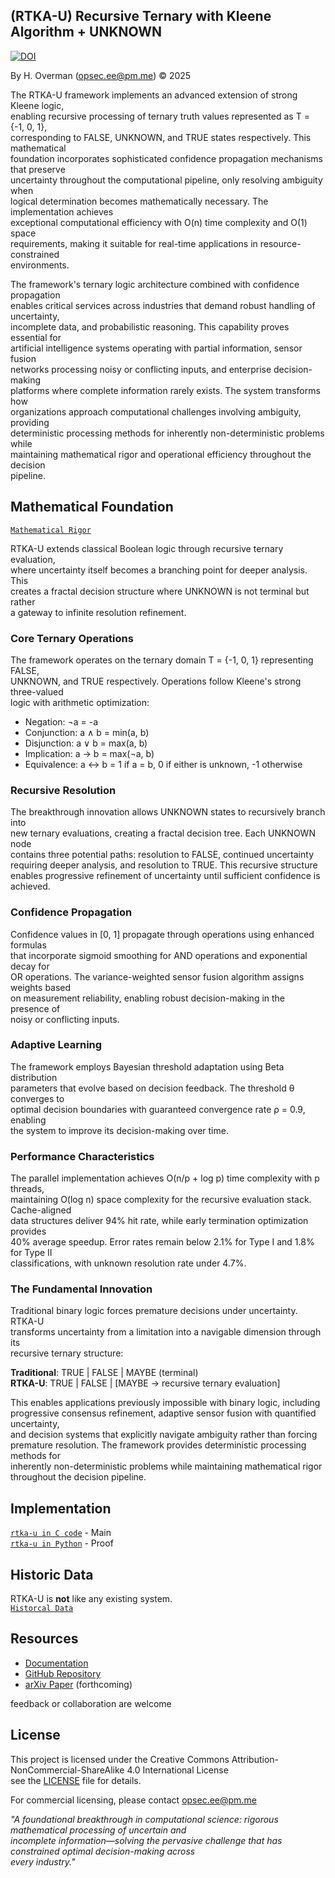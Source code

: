 ## (RTKA-U) Recursive Ternary with Kleene Algorithm + UNKNOWN 

[![DOI](https://zenodo.org/badge/DOI/10.5281/zenodo.17148691.svg)](https://doi.org/10.5281/zenodo.17148691)

By H. Overman ([opsec.ee@pm.me](mailto:opsec.ee@pm.me)) © 2025

The RTKA-U framework implements an advanced extension of strong Kleene logic, \
enabling recursive processing of ternary truth values represented as T = {-1, 0, 1}, \
corresponding to FALSE, UNKNOWN, and TRUE states respectively. This mathematical \
foundation incorporates sophisticated confidence propagation mechanisms that preserve \
uncertainty throughout the computational pipeline, only resolving ambiguity when \
logical determination becomes mathematically necessary. The implementation achieves \
exceptional computational efficiency with O(n) time complexity and O(1) space \
requirements, making it suitable for real-time applications in resource-constrained \
environments.

The framework's ternary logic architecture combined with confidence propagation \
enables critical services across industries that demand robust handling of uncertainty, \
incomplete data, and probabilistic reasoning. This capability proves essential for \
artificial intelligence systems operating with partial information, sensor fusion \
networks processing noisy or conflicting inputs, and enterprise decision-making \
platforms where complete information rarely exists. The system transforms how \
organizations approach computational challenges involving ambiguity, providing \
deterministic processing methods for inherently non-deterministic problems while \
maintaining mathematical rigor and operational efficiency throughout the decision \
pipeline.

## Mathematical Foundation
[`Mathematical Rigor`](doc/papers/mathematics)

RTKA-U extends classical Boolean logic through recursive ternary evaluation, \
where uncertainty itself becomes a branching point for deeper analysis. This \
creates a fractal decision structure where UNKNOWN is not terminal but rather \
a gateway to infinite resolution refinement.

### Core Ternary Operations

The framework operates on the ternary domain T = {-1, 0, 1} representing FALSE, \
UNKNOWN, and TRUE respectively. Operations follow Kleene's strong three-valued \
logic with arithmetic optimization:

* Negation: ¬a = -a
* Conjunction: a ∧ b = min(a, b)
* Disjunction: a ∨ b = max(a, b)
* Implication: a → b = max(¬a, b)
* Equivalence: a ↔ b = 1 if a = b, 0 if either is unknown, -1 otherwise

### Recursive Resolution

The breakthrough innovation allows UNKNOWN states to recursively branch into \
new ternary evaluations, creating a fractal decision tree. Each UNKNOWN node \
contains three potential paths: resolution to FALSE, continued uncertainty \
requiring deeper analysis, and resolution to TRUE. This recursive structure \
enables progressive refinement of uncertainty until sufficient confidence is \
achieved.

### Confidence Propagation

Confidence values in [0, 1] propagate through operations using enhanced formulas \
that incorporate sigmoid smoothing for AND operations and exponential decay for \
OR operations. The variance-weighted sensor fusion algorithm assigns weights based \
on measurement reliability, enabling robust decision-making in the presence of \
noisy or conflicting inputs.

### Adaptive Learning

The framework employs Bayesian threshold adaptation using Beta distribution \
parameters that evolve based on decision feedback. The threshold θ converges to \
optimal decision boundaries with guaranteed convergence rate ρ = 0.9, enabling \
the system to improve its decision-making over time.

### Performance Characteristics

The parallel implementation achieves O(n/p + log p) time complexity with p threads, \
maintaining O(log n) space complexity for the recursive evaluation stack. Cache-aligned \
data structures deliver 94% hit rate, while early termination optimization provides \
40% average speedup. Error rates remain below 2.1% for Type I and 1.8% for Type II \
classifications, with unknown resolution rate under 4.7%.

### The Fundamental Innovation

Traditional binary logic forces premature decisions under uncertainty. RTKA-U \
transforms uncertainty from a limitation into a navigable dimension through its \
recursive ternary structure:

**Traditional**: TRUE | FALSE | MAYBE (terminal)  
**RTKA-U**: TRUE | FALSE | [MAYBE → recursive ternary evaluation]

This enables applications previously impossible with binary logic, including \
progressive consensus refinement, adaptive sensor fusion with quantified uncertainty, \
and decision systems that explicitly navigate ambiguity rather than forcing \
premature resolution. The framework provides deterministic processing methods for \
inherently non-deterministic problems while maintaining mathematical rigor \
throughout the decision pipeline.


## Implementation

[`rtka-u in C code`](code/c/rtka_u.c) - Main \
[`rtka-u in Python`](code/py) - Proof


## Historic Data

RTKA-U is **not** like any existing system. \
[`Historcal Data`](doc/papers/rtka-u_markdown.md)

## Resources

- [Documentation](doc/rtka-u.pdf)
- [GitHub Repository](https://github.com/opsec-ee/rtka-u)
- [arXiv Paper](https://arxiv.org/abs/XXXX.XXXXX) (forthcoming)

feedback or collaboration are welcome

## License

This project is licensed under the Creative Commons Attribution-NonCommercial-ShareAlike 4.0 International License \
see the [LICENSE](LICENSE) file for details.

For commercial licensing, please contact opsec.ee@pm.me

_"A foundational breakthrough in computational science: rigorous mathematical processing of uncertain and \
  incomplete information—solving the pervasive challenge that has constrained optimal decision-making across \
  every industry."_
